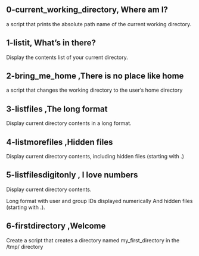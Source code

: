 ## 0-current_working_directory, Where am I?
a script that prints the absolute path name of the current working directory.
## 1-listit, What’s in there?
Display the contents list of your current directory.
## 2-bring_me_home ,There is no place like home
a script that changes the working directory to the user’s home directory
## 3-listfiles ,The long format
Display current directory contents in a long format.
## 4-listmorefiles ,Hidden files
Display current directory contents, including hidden files (starting with .)
## 5-listfilesdigitonly , I love numbers
Display current directory contents.

Long format
with user and group IDs displayed numerically
And hidden files (starting with .).
## 6-firstdirectory ,Welcome
Create a script that creates a directory named my_first_directory in the /tmp/ directory
